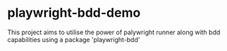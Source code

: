 # playwright-bdd-demo
This project aims to utilise the power of palywright runner along with bdd capabilities using a package 'playwright-bdd'
